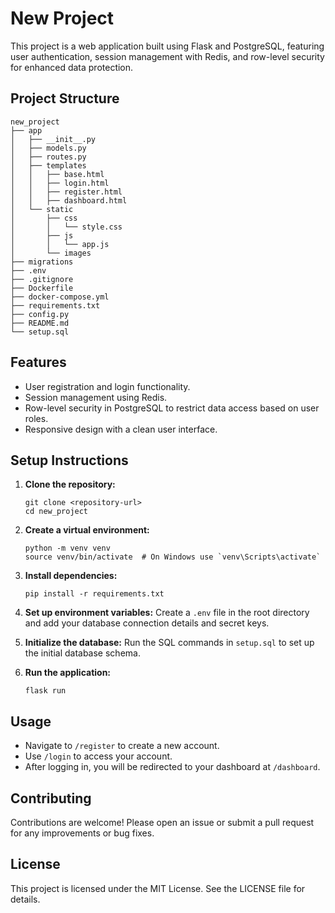 # New Project

This project is a web application built using Flask and PostgreSQL, featuring user authentication, session management with Redis, and row-level security for enhanced data protection.

## Project Structure

```
new_project
├── app
│   ├── __init__.py
│   ├── models.py
│   ├── routes.py
│   ├── templates
│   │   ├── base.html
│   │   ├── login.html
│   │   ├── register.html
│   │   ├── dashboard.html
│   └── static
│       ├── css
│       │   └── style.css
│       ├── js
│       │   └── app.js
│       └── images
├── migrations
├── .env
├── .gitignore
├── Dockerfile
├── docker-compose.yml
├── requirements.txt
├── config.py
├── README.md
└── setup.sql
```

## Features

- User registration and login functionality.
- Session management using Redis.
- Row-level security in PostgreSQL to restrict data access based on user roles.
- Responsive design with a clean user interface.

## Setup Instructions

1. **Clone the repository:**
   ```
   git clone <repository-url>
   cd new_project
   ```

2. **Create a virtual environment:**
   ```
   python -m venv venv
   source venv/bin/activate  # On Windows use `venv\Scripts\activate`
   ```

3. **Install dependencies:**
   ```
   pip install -r requirements.txt
   ```

4. **Set up environment variables:**
   Create a `.env` file in the root directory and add your database connection details and secret keys.

5. **Initialize the database:**
   Run the SQL commands in `setup.sql` to set up the initial database schema.

6. **Run the application:**
   ```
   flask run
   ```

## Usage

- Navigate to `/register` to create a new account.
- Use `/login` to access your account.
- After logging in, you will be redirected to your dashboard at `/dashboard`.

## Contributing

Contributions are welcome! Please open an issue or submit a pull request for any improvements or bug fixes.

## License

This project is licensed under the MIT License. See the LICENSE file for details.